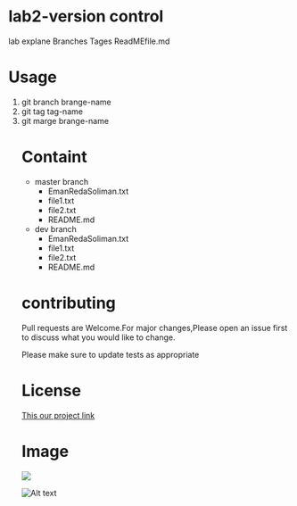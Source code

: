 <h1>lab2-version control</h1>
<p>lab explane Branches Tages ReadMEfile.md</p>

<h1>Usage</h1>

  <ol>
    <li>git branch brange-name</li>
    <li>git tag tag-name</li>
    <li>git marge brange-name</li>
  
<h1>Containt</h1>
  <ul>
<li>master branch
    <ul>
    <EmanRedaSoliman.txt>
      <li>EmanRedaSoliman.txt</li>
      <li>file1.txt</li>
      <li>file2.txt</li>
     <li>README.md</li>
      </ul>
  </li>
 <li>dev branch
    <ul>
    <EmanRedaSoliman.txt>
      <li>EmanRedaSoliman.txt</li>
      <li>file1.txt</li>
      <li>file2.txt</li>
     <li>README.md</li>
      </ul>
  </li>
   
  
</ul>
  <h1>contributing</h1>
 <div>
  Pull requests are Welcome.For major changes,Please open an issue first to discuss what you would like to change.
  <p>Please make sure to update tests as appropriate</p>
</div>

  
 
<h1>License</h1>
<a href="https://github.com/emansoliman/EmanRedae-NewRepo.git">This our project link</a> 

<h1>Image</h1>
<img src="https://images.app.goo.gl/p86BTwjWWR3C72hV6">

![Alt text](https://images.app.goo.gl/p86BTwjWWR3C72hV6 "Optional title")
  
